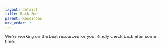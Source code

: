 ```yaml
---
layout: default
title: Back End
parent: Resources
nav_order: 3
---
```


We're working on the best resources for you. Kindly check back after some time.
